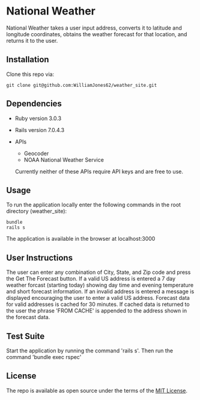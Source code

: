# National Weather

National Weather takes a user input address, converts it to latitude and longitude coordinates, obtains the weather forecast for that location, and returns it to the user. 

## Installation

Clone this repo via:

```
git clone git@github.com:WilliamJones62/weather_site.git
```

## Dependencies

* Ruby version 3.0.3

* Rails version 7.0.4.3

* APIs
    * Geocoder
    * NOAA National Weather Service

    Currently neither of these APIs require API keys and are free to use.

## Usage

To run the application locally enter the following commands in the root directory (weather_site):

```
bundle
rails s
```

The application is available in the browser at localhost:3000

## User Instructions

The user can enter any combination of City, State, and Zip code and press the Get The Forecast button. If a valid US address is entered a 7 day weather forcast (starting today) showing day time and evening temperature and short forecast information. If an invalid address is entered a message is displayed encouraging the user to enter a valid US address. Forecast data for valid addresses is cached for 30 minutes. If cached data is returned to the user the phrase 'FROM CACHE' is appended to the address shown in the forecast data.

## Test Suite

Start the application by running the command 'rails s'. Then run the command 'bundle exec rspec'

## License

The repo is available as open source under the terms of the [MIT License](https://opensource.org/licenses/MIT).